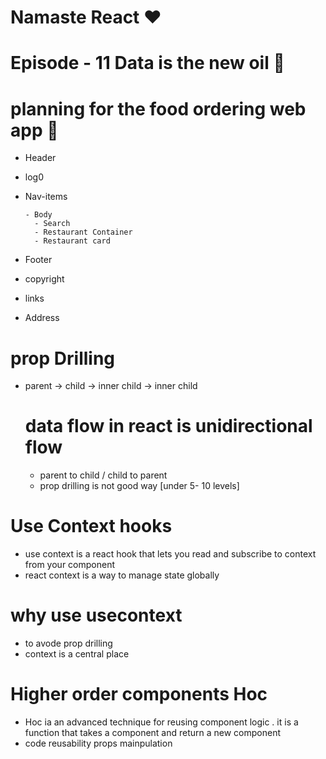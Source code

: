 # Namaste React ❤️

# Episode - 11 Data is the new oil  🚀

# planning for the food ordering web app 🍴

- Header
- log0
- Nav-items

      - Body
        - Search
        - Restaurant Container
        - Restaurant card

- Footer
- copyright
- links
- Address


# prop Drilling 
- parent 
         ->
             child 
                    ->
                        inner child 
                                     ->
                                         inner child
  #  data flow in react is unidirectional flow 

   - parent to child / child to parent  
    - prop drilling is not good way [under 5- 10 levels]

# Use Context  hooks 
-  use context is a react hook that lets you read and subscribe to context from your component
 - react context is a way to manage state globally 
 # why use usecontext 
  -  to avode prop drilling  
  -  context is a central place 

  # Higher order components Hoc
  - Hoc ia an advanced technique for reusing component logic . it is a function that takes a component and return a new component 
   - code reusability 
    props mainpulation                                          
